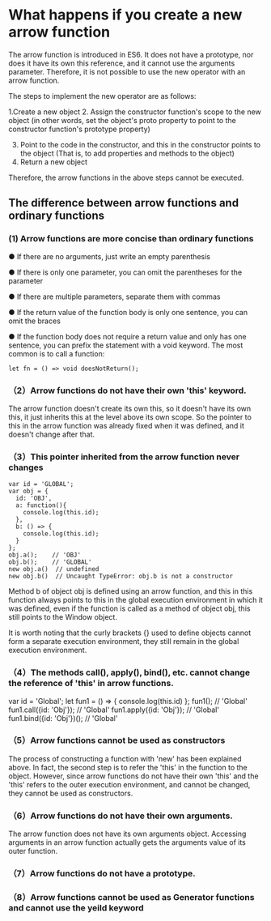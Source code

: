 
# What happens if you create a new arrow function

The arrow function is introduced in ES6. It does not have a prototype, nor does it have its own this reference, and it cannot use the arguments parameter. Therefore, it is not possible to use the new operator with an arrow function.

The steps to implement the new operator are as follows:


   1.Create a new object
   2. Assign the constructor function's scope to the new object (in other words, set the object's proto property to point to the constructor function's prototype property)

   3. Point to the code in the constructor, and this in the constructor points to the object (That is, to add properties and methods to the object)
  4. Return a new object

Therefore, the arrow functions in the above steps cannot be executed.

## The difference between arrow functions and ordinary functions


### (1) Arrow functions are more concise than ordinary functions

● If there are no arguments, just write an empty parenthesis

● If there is only one parameter, you can omit the parentheses for the parameter

● If there are multiple parameters, separate them with commas

● If the return value of the function body is only one sentence, you can omit the braces

● If the function body does not require a return value and only has one sentence, you can prefix the statement with a void keyword. The most common is to call a function:

```
let fn = () => void doesNotReturn();

```

### （2）Arrow functions do not have their own 'this' keyword. 


The arrow function doesn't create its own this, so it doesn't have its own this, it just inherits this at the level above its own scope. So the pointer to this in the arrow function was already fixed when it was defined, and it doesn't change after that.


### （3）This pointer inherited from the arrow function never changes

```
var id = 'GLOBAL';
var obj = {
  id: 'OBJ',
  a: function(){
    console.log(this.id);
  },
  b: () => {
    console.log(this.id);
  }
};
obj.a();    // 'OBJ'
obj.b();    // 'GLOBAL'
new obj.a()  // undefined
new obj.b()  // Uncaught TypeError: obj.b is not a constructor
```


Method b of object obj is defined using an arrow function, and this in this function always points to this in the global execution environment in which it was defined, even if the function is called as a method of object obj, this still points to the Window object.

It is worth noting that the curly brackets {} used to define objects cannot form a separate execution environment, they still remain in the global execution environment.


### （4）The methods call(), apply(), bind(), etc. cannot change the reference of 'this' in arrow functions.

var id = 'Global';
let fun1 = () => {
    console.log(this.id)
};
fun1();                     // 'Global'
fun1.call({id: 'Obj'});     // 'Global'
fun1.apply({id: 'Obj'});    // 'Global'
fun1.bind({id: 'Obj'})();   // 'Global'

### （5）Arrow functions cannot be used as constructors

The process of constructing a function with 'new' has been explained above. In fact, the second step is to refer the 'this' in the function to the object. However, since arrow functions do not have their own 'this' and the 'this' refers to the outer execution environment, and cannot be changed, they cannot be used as constructors.

### （6）Arrow functions do not have their own arguments.

The arrow function does not have its own arguments object. Accessing arguments in an arrow function actually gets the arguments value of its outer function.

### （7）Arrow functions do not have a prototype.

### （8）Arrow functions cannot be used as Generator functions and cannot use the yeild keyword
